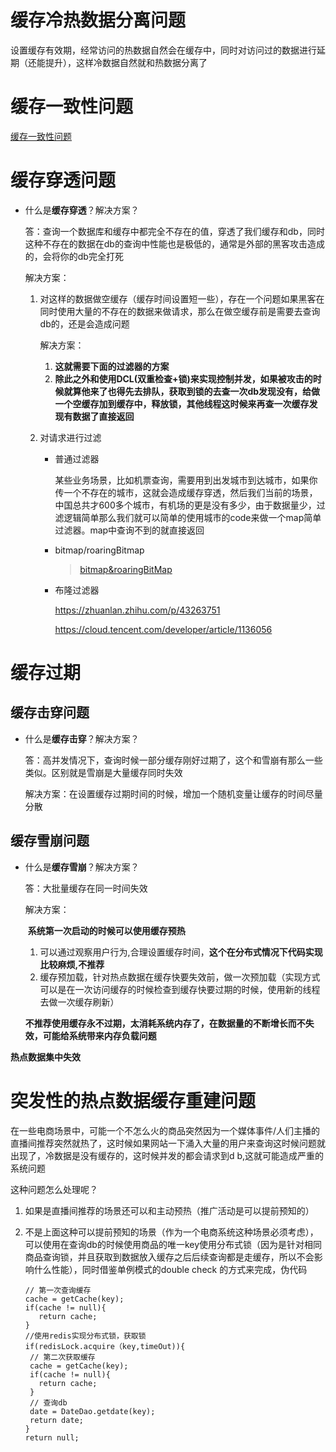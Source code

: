 # 缓存冷热数据分离问题

设置缓存有效期，经常访问的热数据自然会在缓存中，同时对访问过的数据进行延期（还能提升），这样冷数据自然就和热数据分离了

# 缓存一致性问题

[缓存一致性问题](缓存一致性问题.md)

# 缓存穿透问题

* 什么是**缓存穿透**？解决方案？

  答：查询一个数据库和缓存中都完全不存在的值，穿透了我们缓存和db，同时这种不存在的数据在db的查询中性能也是极低的，通常是外部的黑客攻击造成的，会将你的db完全打死

  解决方案：

  1. 对这样的数据做空缓存（缓存时间设置短一些），存在一个问题如果黑客在同时使用大量的不存在的数据来做请求，那么在做空缓存前是需要去查询db的，还是会造成问题

     解决方案：

     1. **这就需要下面的过滤器的方案**
     2. **除此之外和使用DCL(双重检查+锁)来实现控制并发，如果被攻击的时候就算他来了也得先去排队，获取到锁的去查一次db发现没有，给做一个空缓存加到缓存中，释放锁，其他线程这时候来再查一次缓存发现有数据了直接返回**
  
  2. 对请求进行过滤  
  
     * 普通过滤器
  
       某些业务场景，比如机票查询，需要用到出发城市到达城市，如果你传一个不存在的城市，这就会造成缓存穿透，然后我们当前的场景，中国总共才600多个城市，有机场的更是没有多少，由于数据量少，过滤逻辑简单那么我们就可以简单的使用城市的code来做一个map简单过滤器。map中查询不到的就直接返回
  
     * bitmap/roaringBitmap  
  
       > [bitmap&roaringBitMap](../algorithm/bitmap&roaringBitMap.md)
  
     * 布隆过滤器
  
       https://zhuanlan.zhihu.com/p/43263751
  
       https://cloud.tencent.com/developer/article/1136056

# 缓存过期

## 缓存击穿问题

* 什么是**缓存击穿**？解决方案？

  答：高并发情况下，查询时候一部分缓存刚好过期了，这个和雪崩有那么一些类似。区别就是雪崩是大量缓存同时失效

  解决方案：在设置缓存过期时间的时候，增加一个随机变量让缓存的时间尽量分散

## 缓存雪崩问题

* 什么是**缓存雪崩**？解决方案？

  答：大批量缓存在同一时间失效

  解决方案：

  ​	**系统第一次启动的时候可以使用缓存预热**

  1. 可以通过观察用户行为,合理设置缓存时间，**这个在分布式情况下代码实现比较麻烦,不推荐**
  2. 缓存预加载，针对热点数据在缓存快要失效前，做一次预加载（实现方式可以是在一次访问缓存的时候检查到缓存快要过期的时候，使用新的线程去做一次缓存刷新）

  **不推荐使用缓存永不过期，太消耗系统内存了，在数据量的不断增长而不失效，可能给系统带来内存负载问题**

**热点数据集中失效**

# 突发性的热点数据缓存重建问题

在一些电商场景中，可能一个不怎么火的商品突然因为一个媒体事件/人们主播的直播间推荐突然就热了，这时候如果网站一下涌入大量的用户来查询这时候问题就出现了，冷数据是没有缓存的，这时候并发的都会请求到d b,这就可能造成严重的系统问题

这种问题怎么处理呢？

1. 如果是直播间推荐的场景还可以和主动预热（推广活动是可以提前预知的）

2. 不是上面这种可以提前预知的场景（作为一个电商系统这种场景必须考虑），可以使用在查询db的时候使用商品的唯一key使用分布式锁（因为是针对相同商品查询锁，并且获取到数据放入缓存之后后续查询都是走缓存，所以不会影响什么性能），同时借鉴单例模式的double check 的方式来完成，伪代码

   ```
   // 第一次查询缓存
   cache = getCache(key);
   if(cache != null){
      return cache;
   }
   //使用redis实现分布式锁，获取锁
   if(redisLock.acquire（key,timeOut)){
   	// 第二次获取缓存
   	cache = getCache(key);
   	if(cache != null){
      return cache;
   	}
   	// 查询db
   	date = DateDao.getdate(key);
   	return date;
   }
   return null;
   
   ```

